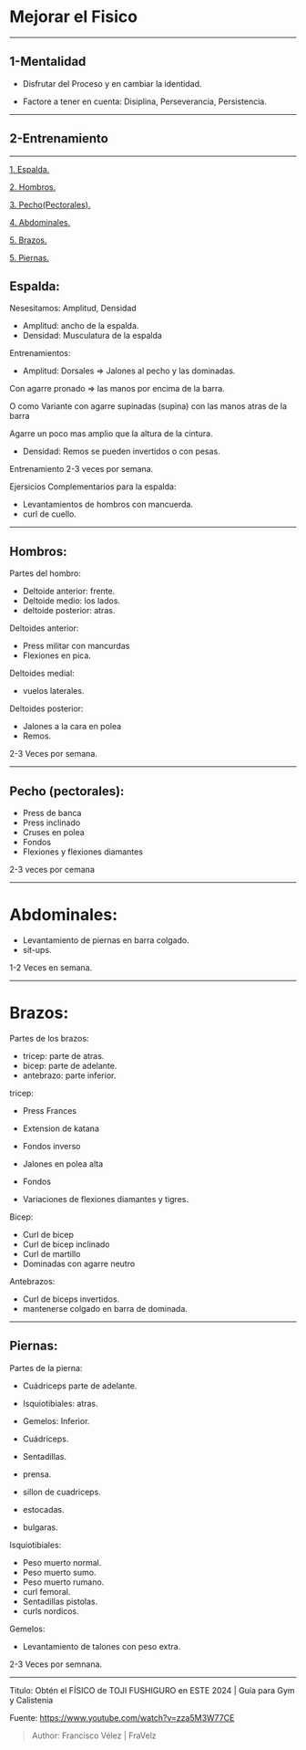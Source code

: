 # Mejorar el Fisico

<hr>

## 1-Mentalidad
* Disfrutar del Proceso y en cambiar la identidad.

* Factore a tener en cuenta: Disiplina, Perseverancia, Persistencia.
<hr>

## 2-Entrenamiento
<hr>

<a href="#espalda">1. Espalda.</a>

<a href="#hombros">2. Hombros.</a>

<a href="#pecho-pectorales">3. Pecho(Pectorales).</a>

<a href="#abdominales">4. Abdominales.</a>

<a href="#brazos">5. Brazos.</a>

<a href="#piernas">5. Piernas.</a>

## Espalda:
Nesesitamos: Amplitud, Densidad

* Amplitud: ancho de la espalda.
* Densidad: Musculatura de la espalda

Entrenamientos:

* Amplitud: Dorsales => Jalones al pecho y las dominadas.

Con agarre pronado => las manos por encima de la barra.

O como Variante con agarre supinadas (supina) con las manos atras de la barra

Agarre un poco mas amplio que  la altura de la cintura.

* Densidad: Remos se pueden invertidos o con pesas.

Entrenamiento 2-3 veces por semana.

Ejersicios Complementarios para la espalda:

* Levantamientos de hombros con mancuerda.
* curl de cuello.

<hr>

## Hombros:
Partes del hombro: 
* Deltoide anterior: frente.
* Deltoide medio: los lados.
* deltoide posterior: atras.

Deltoides anterior:
* Press militar con mancurdas
* Flexiones en pica.

Deltoides medial:
* vuelos laterales.

Deltoides posterior:
* Jalones a la cara en polea
* Remos.

2-3 Veces por semana.

<hr>

## Pecho (pectorales):
* Press de banca
* Press inclinado
* Cruses en polea 
* Fondos
* Flexiones y flexiones diamantes

2-3 veces por cemana

<hr>

# Abdominales:
* Levantamiento de piernas en barra colgado.
* sit-ups.

1-2 Veces en semana.

<hr>

# Brazos:
Partes de los brazos:

* tricep: parte de atras. 
* bicep: parte de adelante.
* antebrazo: parte inferior.

tricep:

* Press Frances
* Extension de katana
* Fondos inverso

* Jalones en polea alta
* Fondos
* Variaciones de flexiones diamantes y tigres.

Bicep:

* Curl de bicep
* Curl de bicep inclinado
* Curl de martillo
* Dominadas con agarre neutro

Antebrazos:
* Curl de biceps invertidos.
* mantenerse colgado en barra de dominada.

<hr>

## Piernas:
Partes de la pierna:
* Cuádriceps parte de adelante.
* Isquiotibiales: atras. 
* Gemelos: Inferior.

* Cuádriceps.
* Sentadillas.
* prensa. 
* sillon de cuadriceps.
* estocadas.
* bulgaras.

Isquiotibiales:
* Peso muerto normal.
* Peso muerto sumo.
* Peso muerto rumano.
* curl femoral.
* Sentadillas pistolas.
* curls nordicos.

Gemelos:
* Levantamiento de talones con peso extra.

2-3 Veces por semnana.

<hr>

Titulo: Obtén el FÍSICO de TOJI FUSHIGURO en ESTE 2024 | Guía para Gym y Calistenia

Fuente: https://www.youtube.com/watch?v=zza5M3W77CE

> Author: Francisco Vélez | FraVelz

